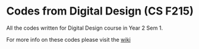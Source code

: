 # Codes from Digital Design (CS F215)

All the codes written for Digital Design course in Year 2 Sem 1.

For more info on these codes please visit the [wiki](https://github.com/joejo-joestar/uni-codes/wiki/Digital-Design)
